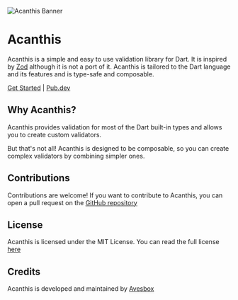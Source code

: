 ![Acanthis Banner](https://github.com/francescovallone/acanthis/raw/main/assets/github-header.png)

# Acanthis

Acanthis is a simple and easy to use validation library for Dart. It is inspired by [Zod](https://github.com/colinhacks/zod) although it is not a port of it. Acanthis is tailored to the Dart language and its features and is type-safe and composable.

[Get Started](hhttps://acanthis.serinus.app/introduction.html) | [Pub.dev](https://pub.dev/packages/acanthis)

## Why Acanthis?

Acanthis provides validation for most of the Dart built-in types and allows you to create custom validators.

But that's not all! Acanthis is designed to be composable, so you can create complex validators by combining simpler ones.

## Contributions

Contributions are welcome! If you want to contribute to Acanthis, you can open a pull request on the [GitHub repository](https://github.com/francescovallone/acanthis/pulls)

## License

Acanthis is licensed under the MIT License. You can read the full license [here](https://github.com/francescovallone/acanthis/blob/main/LICENSE)

## Credits

Acanthis is developed and maintained by [Avesbox](https://avesbox.com)
